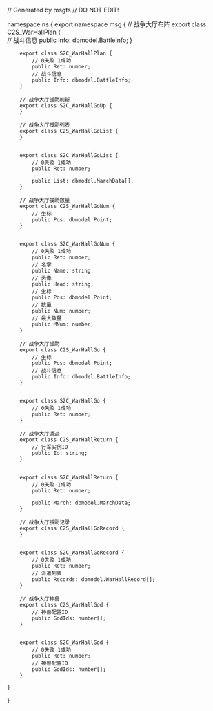 // Generated by msgts
// DO NOT EDIT!

namespace ns {
	export namespace msg {
		// 战争大厅布阵
		export class C2S_WarHallPlan {	
			// 战斗信息
			public Info: dbmodel.BattleInfo; 
		}
		
		
		export class S2C_WarHallPlan {	
			// 0失败 1成功
			public Ret: number; 
			// 战斗信息
			public Info: dbmodel.BattleInfo; 
		}
		
		// 战争大厅援助刷新
		export class S2C_WarHallGoUp {	
		}
		
		// 战争大厅援助列表
		export class C2S_WarHallGoList {	
		}
		
		
		export class S2C_WarHallGoList {	
			// 0失败 1成功
			public Ret: number; 
			
			public List: dbmodel.MarchData[]; 
		}
		
		// 战争大厅援助数量
		export class C2S_WarHallGoNum {	
			// 坐标
			public Pos: dbmodel.Point; 
		}
		
		
		export class S2C_WarHallGoNum {	
			// 0失败 1成功
			public Ret: number; 
			// 名字
			public Name: string; 
			// 头像
			public Head: string; 
			// 坐标
			public Pos: dbmodel.Point; 
			// 数量
			public Num: number; 
			// 最大数量
			public MNum: number; 
		}
		
		// 战争大厅援助
		export class C2S_WarHallGo {	
			// 坐标
			public Pos: dbmodel.Point; 
			// 战斗信息
			public Info: dbmodel.BattleInfo; 
		}
		
		
		export class S2C_WarHallGo {	
			// 0失败 1成功
			public Ret: number; 
		}
		
		// 战争大厅遣返
		export class C2S_WarHallReturn {	
			// 行军实例ID
			public Id: string; 
		}
		
		
		export class S2C_WarHallReturn {	
			// 0失败 1成功
			public Ret: number; 
			
			public March: dbmodel.MarchData; 
		}
		
		// 战争大厅援助记录
		export class C2S_WarHallGoRecord {	
		}
		
		
		export class S2C_WarHallGoRecord {	
			// 0失败 1成功
			public Ret: number; 
			// 派遣列表
			public Records: dbmodel.WarHallRecord[]; 
		}
		
		// 战争大厅神兽
		export class C2S_WarHallGod {	
			// 神兽配置ID
			public GodIds: number[]; 
		}
		
		
		export class S2C_WarHallGod {	
			// 0失败 1成功
			public Ret: number; 
			// 神兽配置ID
			public GodIds: number[]; 
		}
		
	}
}

